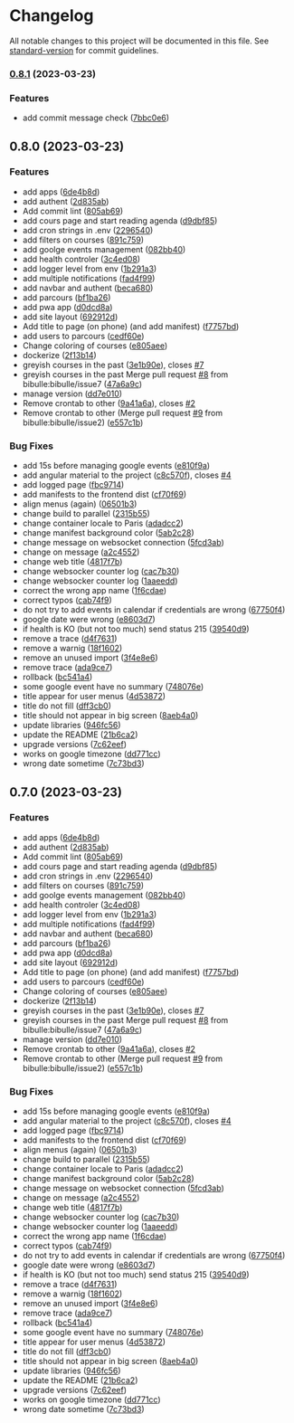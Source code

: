 # Changelog

All notable changes to this project will be documented in this file. See [standard-version](https://github.com/conventional-changelog/standard-version) for commit guidelines.

### [0.8.1](https://github.com/bibulle/golf-planning/compare/v0.8.0...v0.8.1) (2023-03-23)


### Features

* add commit message check ([7bbc0e6](https://github.com/bibulle/golf-planning/commit/7bbc0e6da68484e70a31b1f794aa3ff359f9b1a6))

## 0.8.0 (2023-03-23)


### Features

* add apps ([6de4b8d](https://github.com/bibulle/golf-planning/commit/6de4b8d83be04ddbdd5103f298aa40380434f2b9))
* add authent ([2d835ab](https://github.com/bibulle/golf-planning/commit/2d835ab20ecf1123933d341305cf8aca14c8e074))
* Add commit lint ([805ab69](https://github.com/bibulle/golf-planning/commit/805ab69983c5295575e05043043990365f470619))
* add cours page and start reading agenda ([d9dbf85](https://github.com/bibulle/golf-planning/commit/d9dbf856380eeb1f3e2f4c0a9c6d52b9ac3af8c1))
* add cron strings in .env ([2296540](https://github.com/bibulle/golf-planning/commit/2296540546da5cf85aaa0c7c164bf7e5d2c77b2f))
* add filters on courses ([891c759](https://github.com/bibulle/golf-planning/commit/891c759c465e45557edc9762eec2b88192c4d5fd))
* add goolge events management ([082bb40](https://github.com/bibulle/golf-planning/commit/082bb40b976ffc8d8acb2ad752800f02b5bff449))
* add health controler ([3c4ed08](https://github.com/bibulle/golf-planning/commit/3c4ed083da48e1adf015dd17b3d9df49fc36df33))
* add logger level from env ([1b291a3](https://github.com/bibulle/golf-planning/commit/1b291a39a942cf04502afc10f0e2a5d293a85557))
* add multiple notifications ([fad4f99](https://github.com/bibulle/golf-planning/commit/fad4f996739679bdfa642ab6b4424cee64c34782))
* add navbar and authent ([beca680](https://github.com/bibulle/golf-planning/commit/beca6808709ac51db3933d36c658bd5fabd51b12))
* add parcours ([bf1ba26](https://github.com/bibulle/golf-planning/commit/bf1ba26b1de62dc0eb3b66a8218412a47be46897))
* add pwa app ([d0dcd8a](https://github.com/bibulle/golf-planning/commit/d0dcd8a9ca957612ecac63d535ef7828934706c7))
* add site layout ([692912d](https://github.com/bibulle/golf-planning/commit/692912d5b2c425f6d133b2ea5636c1e0d7d1604a))
* Add title to page (on phone) (and add manifest) ([f7757bd](https://github.com/bibulle/golf-planning/commit/f7757bd51cb4a0d395ab69a56b2d466206fbebdf))
* add users to parcours ([cedf60e](https://github.com/bibulle/golf-planning/commit/cedf60e44886fc8110d2295f53f293f4bcbbf193))
* Change coloring of courses ([e805aee](https://github.com/bibulle/golf-planning/commit/e805aeef52f5c11d9bd479bbf30a27eff4f1d8e6))
* dockerize ([2f13b14](https://github.com/bibulle/golf-planning/commit/2f13b14f150b2be66f30d245113912221bc9d05a))
* greyish courses in the past ([3e1b90e](https://github.com/bibulle/golf-planning/commit/3e1b90ef09dc4f7808c01bea3839eed12a503729)), closes [#7](https://github.com/bibulle/golf-planning/issues/7)
* greyish courses in the past Merge pull request [#8](https://github.com/bibulle/golf-planning/issues/8) from bibulle:bibulle/issue7  ([47a6a9c](https://github.com/bibulle/golf-planning/commit/47a6a9ce413a6421dda6c87ae294a1a90de04f3b))
* manage version ([dd7e010](https://github.com/bibulle/golf-planning/commit/dd7e010edf69420b28acef6162d674e5ff3a7b4a))
* Remove crontab to other ([9a41a6a](https://github.com/bibulle/golf-planning/commit/9a41a6a716c895d2b97f3ae286c9ea0cae9a660d)), closes [#2](https://github.com/bibulle/golf-planning/issues/2)
* Remove crontab to other (Merge pull request [#9](https://github.com/bibulle/golf-planning/issues/9) from bibulle:bibulle/issue2) ([e557c1b](https://github.com/bibulle/golf-planning/commit/e557c1b3c98c2a2f463e13759985de2137f9676c))


### Bug Fixes

* add 15s before managing google events ([e810f9a](https://github.com/bibulle/golf-planning/commit/e810f9aa321fb261451d038b196ef8b71a7d83f5))
* add angular material to the project ([c8c570f](https://github.com/bibulle/golf-planning/commit/c8c570f443bf8fc85277929e2a4f933fbcd90c29)), closes [#4](https://github.com/bibulle/golf-planning/issues/4)
* add logged page ([fbc9714](https://github.com/bibulle/golf-planning/commit/fbc971427c998a0f30120c08ff5750f5779f8122))
* add manifests to the frontend dist ([cf70f69](https://github.com/bibulle/golf-planning/commit/cf70f6991e6f3fb7eba40418696d23dd04299500))
* align menus (again) ([06501b3](https://github.com/bibulle/golf-planning/commit/06501b3816bdee28c33eb63606c7792e4fe8b7b1))
* change build to parallel ([2315b55](https://github.com/bibulle/golf-planning/commit/2315b55ce374d1705ed45e834ddae11dff912059))
* change container locale to Paris ([adadcc2](https://github.com/bibulle/golf-planning/commit/adadcc299679c487f88f360521a18ec57550fbdb))
* change manifest background color ([5ab2c28](https://github.com/bibulle/golf-planning/commit/5ab2c2812276647f0d97289a3690b91b47503985))
* change message on websocket connection ([5fcd3ab](https://github.com/bibulle/golf-planning/commit/5fcd3abcd487f91bf826f9c64fb901471630d971))
* change on message ([a2c4552](https://github.com/bibulle/golf-planning/commit/a2c45523533e534fa237cbe984fa714bfca352bb))
* change web title ([4817f7b](https://github.com/bibulle/golf-planning/commit/4817f7bdc00ffa4214ed682fc48f1ce0125c8ab3))
* change websocker counter log ([cac7b30](https://github.com/bibulle/golf-planning/commit/cac7b30b98ae425cc27195c1a8a56ce63f1dce6e))
* change websocker counter log ([1aaeedd](https://github.com/bibulle/golf-planning/commit/1aaeedd3e945708fadbbe68b8fa6d0d9c9f9cbea))
* correct the wrong app name ([1f6cdae](https://github.com/bibulle/golf-planning/commit/1f6cdaec5a48c1dcc525045cb6a6397870b6377e))
* correct typos ([cab74f9](https://github.com/bibulle/golf-planning/commit/cab74f9ecc2ea32baf593a732b8aa0e994378457))
* do not try to add events in calendar if credentials are wrong ([67750f4](https://github.com/bibulle/golf-planning/commit/67750f4c5f7a1bd0ecaeb75aaf4d77161f872e62))
* google date were wrong ([e8603d7](https://github.com/bibulle/golf-planning/commit/e8603d7daf123c4d5e058557bc1cf227ca4bb95e))
* if health is KO (but not too much) send status 215 ([39540d9](https://github.com/bibulle/golf-planning/commit/39540d92882f995e8f518eb27df533b74d517f51))
* remove a trace ([d4f7631](https://github.com/bibulle/golf-planning/commit/d4f76317af44c0f33462025f8fb94353588750aa))
* remove a warnig ([18f1602](https://github.com/bibulle/golf-planning/commit/18f16029f6e07308a31ee34a31aeb3ba8da62323))
* remove an unused import ([3f4e8e6](https://github.com/bibulle/golf-planning/commit/3f4e8e67d07fc07276add2d2eedd7af01bd993ee))
* remove trace ([ada9ce7](https://github.com/bibulle/golf-planning/commit/ada9ce7b2fba065ec4e6a284b668e4057d4496c8))
* rollback ([bc541a4](https://github.com/bibulle/golf-planning/commit/bc541a4724e232addbafe52876f30f8ffb8e95e3))
* some google event have no summary ([748076e](https://github.com/bibulle/golf-planning/commit/748076eaa484fd4d5f780bf8f0650153adc27bc6))
* title appear for user menus ([4d53872](https://github.com/bibulle/golf-planning/commit/4d53872af4064160032a2afe122cce0f34d66d56))
* title do not fill ([dff3cb0](https://github.com/bibulle/golf-planning/commit/dff3cb0d64ac17e62c1cec53c092072947de03ca))
* title should not appear in big screen ([8aeb4a0](https://github.com/bibulle/golf-planning/commit/8aeb4a0f10f25923137f8365ec0627a02691774d))
* update libraries ([946fc56](https://github.com/bibulle/golf-planning/commit/946fc56d31976e53dc5da35fabef2a1a8163b227))
* update the README ([21b6ca2](https://github.com/bibulle/golf-planning/commit/21b6ca2d0c097c5a44661611c85747be822bab80))
* upgrade versions ([7c62eef](https://github.com/bibulle/golf-planning/commit/7c62eef9f15883ec3dd9b11a712f4b7c663dcbd5))
* works on google timezone ([dd771cc](https://github.com/bibulle/golf-planning/commit/dd771cc104c24a98f7ec8ee3297be6e3c7b1959e))
* wrong date sometime ([7c73bd3](https://github.com/bibulle/golf-planning/commit/7c73bd37d7fab8380d96282fb660bcc9c44933bc))

## 0.7.0 (2023-03-23)


### Features

* add apps ([6de4b8d](https://github.com/bibulle/golf-planning/commit/6de4b8d83be04ddbdd5103f298aa40380434f2b9))
* add authent ([2d835ab](https://github.com/bibulle/golf-planning/commit/2d835ab20ecf1123933d341305cf8aca14c8e074))
* Add commit lint ([805ab69](https://github.com/bibulle/golf-planning/commit/805ab69983c5295575e05043043990365f470619))
* add cours page and start reading agenda ([d9dbf85](https://github.com/bibulle/golf-planning/commit/d9dbf856380eeb1f3e2f4c0a9c6d52b9ac3af8c1))
* add cron strings in .env ([2296540](https://github.com/bibulle/golf-planning/commit/2296540546da5cf85aaa0c7c164bf7e5d2c77b2f))
* add filters on courses ([891c759](https://github.com/bibulle/golf-planning/commit/891c759c465e45557edc9762eec2b88192c4d5fd))
* add goolge events management ([082bb40](https://github.com/bibulle/golf-planning/commit/082bb40b976ffc8d8acb2ad752800f02b5bff449))
* add health controler ([3c4ed08](https://github.com/bibulle/golf-planning/commit/3c4ed083da48e1adf015dd17b3d9df49fc36df33))
* add logger level from env ([1b291a3](https://github.com/bibulle/golf-planning/commit/1b291a39a942cf04502afc10f0e2a5d293a85557))
* add multiple notifications ([fad4f99](https://github.com/bibulle/golf-planning/commit/fad4f996739679bdfa642ab6b4424cee64c34782))
* add navbar and authent ([beca680](https://github.com/bibulle/golf-planning/commit/beca6808709ac51db3933d36c658bd5fabd51b12))
* add parcours ([bf1ba26](https://github.com/bibulle/golf-planning/commit/bf1ba26b1de62dc0eb3b66a8218412a47be46897))
* add pwa app ([d0dcd8a](https://github.com/bibulle/golf-planning/commit/d0dcd8a9ca957612ecac63d535ef7828934706c7))
* add site layout ([692912d](https://github.com/bibulle/golf-planning/commit/692912d5b2c425f6d133b2ea5636c1e0d7d1604a))
* Add title to page (on phone) (and add manifest) ([f7757bd](https://github.com/bibulle/golf-planning/commit/f7757bd51cb4a0d395ab69a56b2d466206fbebdf))
* add users to parcours ([cedf60e](https://github.com/bibulle/golf-planning/commit/cedf60e44886fc8110d2295f53f293f4bcbbf193))
* Change coloring of courses ([e805aee](https://github.com/bibulle/golf-planning/commit/e805aeef52f5c11d9bd479bbf30a27eff4f1d8e6))
* dockerize ([2f13b14](https://github.com/bibulle/golf-planning/commit/2f13b14f150b2be66f30d245113912221bc9d05a))
* greyish courses in the past ([3e1b90e](https://github.com/bibulle/golf-planning/commit/3e1b90ef09dc4f7808c01bea3839eed12a503729)), closes [#7](https://github.com/bibulle/golf-planning/issues/7)
* greyish courses in the past Merge pull request [#8](https://github.com/bibulle/golf-planning/issues/8) from bibulle:bibulle/issue7  ([47a6a9c](https://github.com/bibulle/golf-planning/commit/47a6a9ce413a6421dda6c87ae294a1a90de04f3b))
* manage version ([dd7e010](https://github.com/bibulle/golf-planning/commit/dd7e010edf69420b28acef6162d674e5ff3a7b4a))
* Remove crontab to other ([9a41a6a](https://github.com/bibulle/golf-planning/commit/9a41a6a716c895d2b97f3ae286c9ea0cae9a660d)), closes [#2](https://github.com/bibulle/golf-planning/issues/2)
* Remove crontab to other (Merge pull request [#9](https://github.com/bibulle/golf-planning/issues/9) from bibulle:bibulle/issue2) ([e557c1b](https://github.com/bibulle/golf-planning/commit/e557c1b3c98c2a2f463e13759985de2137f9676c))


### Bug Fixes

* add 15s before managing google events ([e810f9a](https://github.com/bibulle/golf-planning/commit/e810f9aa321fb261451d038b196ef8b71a7d83f5))
* add angular material to the project ([c8c570f](https://github.com/bibulle/golf-planning/commit/c8c570f443bf8fc85277929e2a4f933fbcd90c29)), closes [#4](https://github.com/bibulle/golf-planning/issues/4)
* add logged page ([fbc9714](https://github.com/bibulle/golf-planning/commit/fbc971427c998a0f30120c08ff5750f5779f8122))
* add manifests to the frontend dist ([cf70f69](https://github.com/bibulle/golf-planning/commit/cf70f6991e6f3fb7eba40418696d23dd04299500))
* align menus (again) ([06501b3](https://github.com/bibulle/golf-planning/commit/06501b3816bdee28c33eb63606c7792e4fe8b7b1))
* change build to parallel ([2315b55](https://github.com/bibulle/golf-planning/commit/2315b55ce374d1705ed45e834ddae11dff912059))
* change container locale to Paris ([adadcc2](https://github.com/bibulle/golf-planning/commit/adadcc299679c487f88f360521a18ec57550fbdb))
* change manifest background color ([5ab2c28](https://github.com/bibulle/golf-planning/commit/5ab2c2812276647f0d97289a3690b91b47503985))
* change message on websocket connection ([5fcd3ab](https://github.com/bibulle/golf-planning/commit/5fcd3abcd487f91bf826f9c64fb901471630d971))
* change on message ([a2c4552](https://github.com/bibulle/golf-planning/commit/a2c45523533e534fa237cbe984fa714bfca352bb))
* change web title ([4817f7b](https://github.com/bibulle/golf-planning/commit/4817f7bdc00ffa4214ed682fc48f1ce0125c8ab3))
* change websocker counter log ([cac7b30](https://github.com/bibulle/golf-planning/commit/cac7b30b98ae425cc27195c1a8a56ce63f1dce6e))
* change websocker counter log ([1aaeedd](https://github.com/bibulle/golf-planning/commit/1aaeedd3e945708fadbbe68b8fa6d0d9c9f9cbea))
* correct the wrong app name ([1f6cdae](https://github.com/bibulle/golf-planning/commit/1f6cdaec5a48c1dcc525045cb6a6397870b6377e))
* correct typos ([cab74f9](https://github.com/bibulle/golf-planning/commit/cab74f9ecc2ea32baf593a732b8aa0e994378457))
* do not try to add events in calendar if credentials are wrong ([67750f4](https://github.com/bibulle/golf-planning/commit/67750f4c5f7a1bd0ecaeb75aaf4d77161f872e62))
* google date were wrong ([e8603d7](https://github.com/bibulle/golf-planning/commit/e8603d7daf123c4d5e058557bc1cf227ca4bb95e))
* if health is KO (but not too much) send status 215 ([39540d9](https://github.com/bibulle/golf-planning/commit/39540d92882f995e8f518eb27df533b74d517f51))
* remove a trace ([d4f7631](https://github.com/bibulle/golf-planning/commit/d4f76317af44c0f33462025f8fb94353588750aa))
* remove a warnig ([18f1602](https://github.com/bibulle/golf-planning/commit/18f16029f6e07308a31ee34a31aeb3ba8da62323))
* remove an unused import ([3f4e8e6](https://github.com/bibulle/golf-planning/commit/3f4e8e67d07fc07276add2d2eedd7af01bd993ee))
* remove trace ([ada9ce7](https://github.com/bibulle/golf-planning/commit/ada9ce7b2fba065ec4e6a284b668e4057d4496c8))
* rollback ([bc541a4](https://github.com/bibulle/golf-planning/commit/bc541a4724e232addbafe52876f30f8ffb8e95e3))
* some google event have no summary ([748076e](https://github.com/bibulle/golf-planning/commit/748076eaa484fd4d5f780bf8f0650153adc27bc6))
* title appear for user menus ([4d53872](https://github.com/bibulle/golf-planning/commit/4d53872af4064160032a2afe122cce0f34d66d56))
* title do not fill ([dff3cb0](https://github.com/bibulle/golf-planning/commit/dff3cb0d64ac17e62c1cec53c092072947de03ca))
* title should not appear in big screen ([8aeb4a0](https://github.com/bibulle/golf-planning/commit/8aeb4a0f10f25923137f8365ec0627a02691774d))
* update libraries ([946fc56](https://github.com/bibulle/golf-planning/commit/946fc56d31976e53dc5da35fabef2a1a8163b227))
* update the README ([21b6ca2](https://github.com/bibulle/golf-planning/commit/21b6ca2d0c097c5a44661611c85747be822bab80))
* upgrade versions ([7c62eef](https://github.com/bibulle/golf-planning/commit/7c62eef9f15883ec3dd9b11a712f4b7c663dcbd5))
* works on google timezone ([dd771cc](https://github.com/bibulle/golf-planning/commit/dd771cc104c24a98f7ec8ee3297be6e3c7b1959e))
* wrong date sometime ([7c73bd3](https://github.com/bibulle/golf-planning/commit/7c73bd37d7fab8380d96282fb660bcc9c44933bc))
